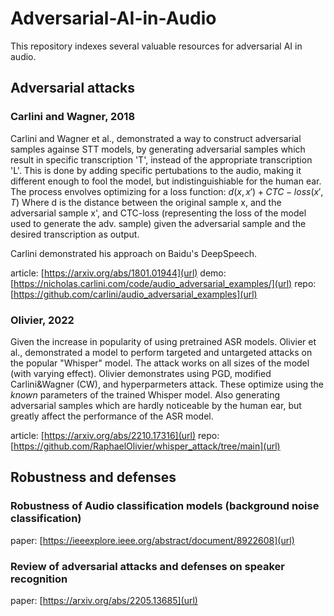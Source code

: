 # Adversarial-AI-in-Audio
This repository indexes several valuable resources for adversarial AI in audio.

## Adversarial attacks
### Carlini and Wagner, 2018
Carlini and Wagner et al., demonstrated a way to construct adversarial samples againse STT models, by
generating adversarial samples which result in specific transcription 'T', instead of the appropriate transcription 'L'.
This is done by adding specific pertubations to the audio, making it different enough to fool the model, but indistinguishiable for the human ear.
The process envolves optimizing for a loss function:
$d(x,x')+CTC-loss(x',T)$
Where d is the distance between the original sample x, and the adversarial sample x', and CTC-loss (representing
the loss of the model used to generate the adv. sample) given the adversarial sample and the desired transcription as output.

Carlini demonstrated his approach on Baidu's DeepSpeech.

article: [https://arxiv.org/abs/1801.01944](url)
demo: [https://nicholas.carlini.com/code/audio_adversarial_examples/](url)
repo: [https://github.com/carlini/audio_adversarial_examples](url)

### Olivier, 2022
Given the increase in popularity of using pretrained ASR models.
Olivier et al., demonstrated a model to perform targeted and untargeted attacks on the popular
"Whisper" model. The attack works on all sizes of the model (with varying effect).
Olivier demonstrates using PGD, modified Carlini&Wagner (CW), and hyperparmeters attack.
These optimize using the *known* parameters of the trained Whisper model.
Also generating adversarial samples which are hardly noticeable by the human ear, but greatly
affect the performance of the ASR model.

article: [https://arxiv.org/abs/2210.17316](url)
repo: [https://github.com/RaphaelOlivier/whisper_attack/tree/main](url)


## Robustness and defenses

### Robustness of Audio classification models (background noise classification)
paper: [https://ieeexplore.ieee.org/abstract/document/8922608](url)

### Review of adversarial attacks and defenses on speaker recognition
paper: [https://arxiv.org/abs/2205.13685](url)

